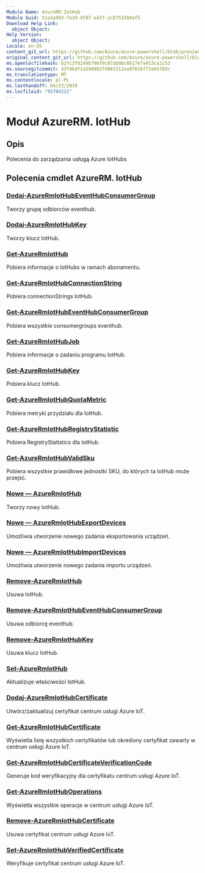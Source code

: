 ```yaml
---
Module Name: AzureRM.IotHub
Module Guid: 51a3a993-fe39-4f8f-a437-2cb751584af5
Download Help Link:
  object Object: 
Help Version:
  object Object: 
Locale: en-US
content_git_url: https://github.com/Azure/azure-powershell/blob/preview/src/ResourceManager/IotHub/Commands.IotHub/help/AzureRM.IotHub.md
original_content_git_url: https://github.com/Azure/azure-powershell/blob/preview/src/ResourceManager/IotHub/Commands.IotHub/help/AzureRM.IotHub.md
ms.openlocfilehash: b2fc3f8249b796f0c87ab9bc0617e7a453ca1c53
ms.sourcegitcommit: 43f4bdf2a59dd82fd881512aa9761bf72eb5703c
ms.translationtype: MT
ms.contentlocale: pl-PL
ms.lasthandoff: 04/23/2019
ms.locfileid: "93704221"
---
```

# Moduł AzureRM. IotHub
## Opis
Polecenia do zarządzania usługą Azure IotHubs

## Polecenia cmdlet AzureRM. IotHub
### [Dodaj-AzureRmIotHubEventHubConsumerGroup](Add-AzureRmIotHubEventHubConsumerGroup.md)
Tworzy grupę odbiorców eventhub.

### [Dodaj-AzureRmIotHubKey](Add-AzureRmIotHubKey.md)
Tworzy klucz IotHub.

### [Get-AzureRmIotHub](Get-AzureRmIotHub.md)
Pobiera informacje o IotHubs w ramach abonamentu.

### [Get-AzureRmIotHubConnectionString](Get-AzureRmIotHubConnectionString.md)
Pobiera connectionStrings IotHub.

### [Get-AzureRmIotHubEventHubConsumerGroup](Get-AzureRmIotHubEventHubConsumerGroup.md)
Pobiera wszystkie consumergroups eventhub.

### [Get-AzureRmIotHubJob](Get-AzureRmIotHubJob.md)
Pobiera informacje o zadaniu programu IotHub.

### [Get-AzureRmIotHubKey](Get-AzureRmIotHubKey.md)
Pobiera klucz IotHub.

### [Get-AzureRmIotHubQuotaMetric](Get-AzureRmIotHubQuotaMetric.md)
Pobiera metryki przydziału dla IotHub.

### [Get-AzureRmIotHubRegistryStatistic](Get-AzureRmIotHubRegistryStatistic.md)
Pobiera RegistryStatistics dla IotHub.

### [Get-AzureRmIotHubValidSku](Get-AzureRmIotHubValidSku.md)
Pobiera wszystkie prawidłowe jednostki SKU, do których ta IotHub może przejść.

### [Nowe — AzureRmIotHub](New-AzureRmIotHub.md)
Tworzy nowy IotHub.

### [Nowe — AzureRmIotHubExportDevices](New-AzureRmIotHubExportDevices.md)
Umożliwia utworzenie nowego zadania eksportowania urządzeń.

### [Nowe — AzureRmIotHubImportDevices](New-AzureRmIotHubImportDevices.md)
Umożliwia utworzenie nowego zadania importu urządzeń.

### [Remove-AzureRmIotHub](Remove-AzureRmIotHub.md)
Usuwa IotHub.

### [Remove-AzureRmIotHubEventHubConsumerGroup](Remove-AzureRmIotHubEventHubConsumerGroup.md)
Usuwa odbiorcę eventhub.

### [Remove-AzureRmIotHubKey](Remove-AzureRmIotHubKey.md)
Usuwa klucz IotHub.

### [Set-AzureRmIotHub](Set-AzureRmIotHub.md)
Aktualizuje właściwości IotHub.

### [Dodaj-AzureRmIotHubCertificate](Add-AzureRmIotHubCertificate.md)
Utwórz/zaktualizuj certyfikat centrum usługi Azure IoT.

### [Get-AzureRmIotHubCertificate](Get-AzureRmIotHubCertificate.md)
Wyświetla listę wszystkich certyfikatów lub określony certyfikat zawarty w centrum usługi Azure IoT. 

### [Get-AzureRmIotHubCertificateVerificationCode](Get-AzureRmIotHubCertificateVerificationCode.md)
Generuje kod weryfikacyjny dla certyfikatu centrum usługi Azure IoT. 

### [Get-AzureRmIotHubOperations](Get-AzureRmIotHubOperations.md)
Wyświetla wszystkie operacje w centrum usługi Azure IoT. 

### [Remove-AzureRmIotHubCertificate](Remove-AzureRmIotHubCertificate.md)
Usuwa certyfikat centrum usługi Azure IoT.

### [Set-AzureRmIotHubVerifiedCertificate](Set-AzureRmIotHubVerifiedCertificate.md)
Weryfikuje certyfikat centrum usługi Azure IoT. 
